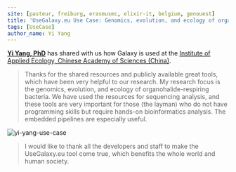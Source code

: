 ```yaml
---
site: [pasteur, freiburg, erasmusmc, elixir-it, belgium, genouest]
title: 'UseGalaxy.eu Use Case: Genomics, evolution, and ecology of organohalide-respiring bacteria'
tags: [UseCase]
author_name: Yi Yang
---
```


[__Yi Yang, PhD__](https://orcid.org/0000-0002-1131-6196) has shared with us how Galaxy is used at the [Institute of Applied Ecology, Chinese Academy of Sciences (China)](http://english.iae.cas.cn/). 

> Thanks for the shared resources and publicly available great tools, which have been very helpful to our research. My research focus is the genomics, evolution, and ecology of organohalide-respiring bacteria. We have used the resources for sequencing analysis, and these tools are very important for those (the layman) who do not have programming skills but require hands-on bioinformatics analysis. The embedded pipelines are especially useful.

![yi-yang-use-case](/assets/media/use_cases/yi-yang.png)


> I would like to thank all the developers and staff to make the UseGalaxy.eu tool come true, which benefits the whole world and human society.
